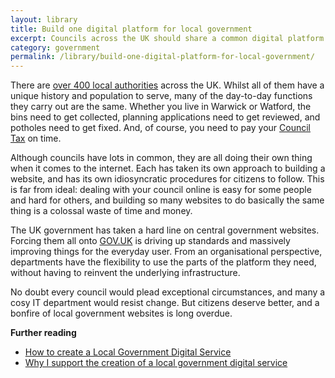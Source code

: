 ```yaml
---
layout: library
title: Build one digital platform for local government
excerpt: Councils across the UK should share a common digital platform. Getting this right would save money and provide a better experience for citizens.
category: government
permalink: /library/build-one-digital-platform-for-local-government/
---
```


There are [over 400 local authorities](http://en.wikipedia.org/wiki/Political_make-up_of_local_councils_in_the_United_Kingdom) across the UK. Whilst all of them have a unique history and population to serve, many of the day-to-day functions they carry out are the same. Whether you live in Warwick or Watford, the bins need to get collected, planning applications need to get reviewed, and potholes need to get fixed. And, of course, you need to pay your [Council Tax](https://www.gov.uk/council-tax) on time.

Although councils have lots in common, they are all doing their own thing when it comes to the internet. Each has taken its own approach to building a website, and has its own idiosyncratic procedures for citizens to follow. This is far from ideal: dealing with your council online is easy for some people and hard for others, and building so many websites to do basically the same thing is a colossal waste of time and money.

The UK government has taken a hard line on central government websites. Forcing them all onto [GOV.UK](http://www.gov.uk) is driving up standards and massively improving things for the everyday user. From an organisational perspective, departments have the flexibility to use the parts of the platform they need, without having to reinvent the underlying infrastructure.

No doubt every council would plead exceptional circumstances, and many a cosy IT department would resist change. But citizens deserve better, and a bonfire of local government websites is long overdue.

**Further reading**

 - [How to create a Local Government Digital Service](http://www.computerweekly.com/opinion/How-to-create-a-Local-Government-Digital-Service)
 - [Why I support the creation of a local government digital service](http://www.theguardian.com/public-leaders-network/2014/sep/08/local-government-digital-service-gds)